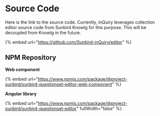 # Source Code

Here is the link to the source code. Currently, inQuiry leverages collection editor source code from Sunbird Knowlg for this purpose. This will be decoupled from Knowlg in the future.

{% embed url="https://github.com/Sunbird-inQuiry/editor" %}

## NPM Repository



**Web component**

{% embed url="https://www.npmjs.com/package/@project-sunbird/sunbird-questionset-editor-web-component" %}

**Angular library**

{% embed url="https://www.npmjs.com/package/@project-sunbird/sunbird-questionset-editor" fullWidth="false" %}
